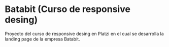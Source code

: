 # Batabit (Curso de responsive desing)
Proyecto del curso de responsive desing en Platzi en el cual se desarrolla la landing page de la empresa Batabit.
